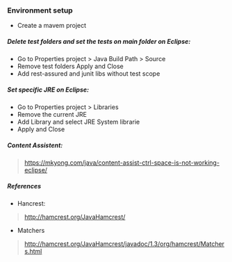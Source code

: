 ### Environment setup

- Create a mavem project 

##### Delete test folders and set the tests on main folder on Eclipse:
- Go to Properties project > Java Build Path > Source 
- Remove test folders Apply and Close
- Add rest-assured and junit libs without test scope 


##### Set specific JRE on Eclipse:
- Go to Properties project > Libraries 
- Remove the current JRE 
- Add Library and select JRE System librarie 
- Apply and Close


##### Content Assistent:
> https://mkyong.com/java/content-assist-ctrl-space-is-not-working-eclipse/

##### References
- Hancrest:
> http://hamcrest.org/JavaHamcrest/
- Matchers
> http://hamcrest.org/JavaHamcrest/javadoc/1.3/org/hamcrest/Matchers.html